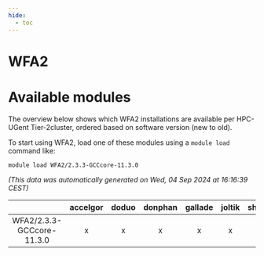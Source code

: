 ```yaml
---
hide:
  - toc
---
```


WFA2
====

# Available modules


The overview below shows which WFA2 installations are available per HPC-UGent Tier-2cluster, ordered based on software version (new to old).

To start using WFA2, load one of these modules using a `module load` command like:

```shell
module load WFA2/2.3.3-GCCcore-11.3.0
```

*(This data was automatically generated on Wed, 04 Sep 2024 at 16:16:39 CEST)*  

| |accelgor|doduo|donphan|gallade|joltik|shinx|skitty|
| :---: | :---: | :---: | :---: | :---: | :---: | :---: | :---: |
|WFA2/2.3.3-GCCcore-11.3.0|x|x|x|x|x|-|x|
